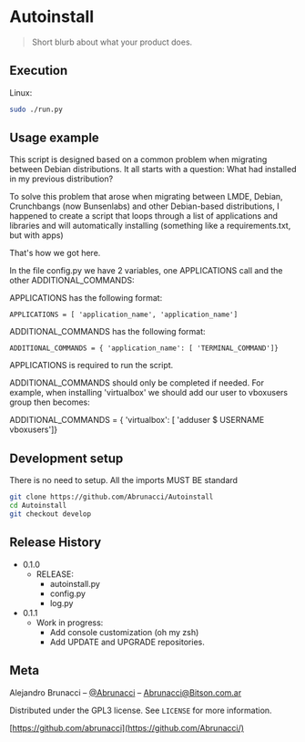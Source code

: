# Autoinstall
> Short blurb about what your product does.

## Execution

Linux:

```sh
sudo ./run.py
```

## Usage example

This script is designed based on a common problem when migrating between Debian distributions.
It all starts with a question: What had installed in my previous distribution?

To solve this problem that arose when migrating between LMDE, Debian, Crunchbangs (now Bunsenlabs) and other Debian-based distributions, I happened to create a script that loops through a list of applications and libraries and will automatically installing (something like a requirements.txt, but with apps)

That's how we got here.

In the file config.py we have 2 variables, one APPLICATIONS call and the other ADDITIONAL_COMMANDS:

APPLICATIONS has the following format:

```
APPLICATIONS = [ 'application_name', 'application_name']
```

ADDITIONAL_COMMANDS has the following format:

```
ADDITIONAL_COMMANDS = { 'application_name': [ 'TERMINAL_COMMAND']}
```


APPLICATIONS is required to run the script.

ADDITIONAL_COMMANDS should only be completed if needed. For example, when installing 'virtualbox' we should add our user to vboxusers group then becomes:

ADDITIONAL_COMMANDS = { 'virtualbox': [ 'adduser $ USERNAME vboxusers']}


## Development setup

There is no need to setup. All the imports MUST BE standard

```sh
git clone https://github.com/Abrunacci/Autoinstall
cd Autoinstall
git checkout develop
```

## Release History

* 0.1.0
    * RELEASE:
      * autoinstall.py
      * config.py
      * log.py
* 0.1.1
    * Work in progress:
      * Add console customization (oh my zsh)
      * Add UPDATE and UPGRADE repositories.


## Meta

Alejandro Brunacci – [@Abrunacci](https://twitter.com/Abrunacci) – Abrunacci@Bitson.com.ar

Distributed under the GPL3 license. See ``LICENSE`` for more information.

[https://github.com/abrunacci](https://github.com/Abrunacci/)
